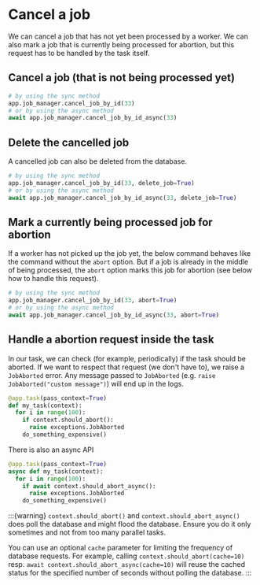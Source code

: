# Cancel a job

We can cancel a job that has not yet been processed by a worker. We can also
mark a job that is currently being processed for abortion, but this request
has to be handled by the task itself.

## Cancel a job (that is not being processed yet)

```python
# by using the sync method
app.job_manager.cancel_job_by_id(33)
# or by using the async method
await app.job_manager.cancel_job_by_id_async(33)
```

## Delete the cancelled job

A cancelled job can also be deleted from the database.

```python
# by using the sync method
app.job_manager.cancel_job_by_id(33, delete_job=True)
# or by using the async method
await app.job_manager.cancel_job_by_id_async(33, delete_job=True)
```

## Mark a currently being processed job for abortion

If a worker has not picked up the job yet, the below command behaves like the
command without the `abort` option. But if a job is already in the middle of
being processed, the `abort` option marks this job for abortion (see below
how to handle this request).

```python
# by using the sync method
app.job_manager.cancel_job_by_id(33, abort=True)
# or by using the async method
await app.job_manager.cancel_job_by_id_async(33, abort=True)
```

## Handle a abortion request inside the task

In our task, we can check (for example, periodically) if the task should be
aborted. If we want to respect that request (we don't have to), we raise a
`JobAborted` error. Any message passed to `JobAborted` (e.g.
`raise JobAborted("custom message")`) will end up in the logs.

```python
@app.task(pass_context=True)
def my_task(context):
  for i in range(100):
    if context.should_abort():
      raise exceptions.JobAborted
    do_something_expensive()
```

There is also an async API

```python
@app.task(pass_context=True)
async def my_task(context):
  for i in range(100):
    if await context.should_abort_async():
      raise exceptions.JobAborted
    do_something_expensive()
```

:::{warning}
`context.should_abort()` and `context.should_abort_async()` does poll the
database and might flood the database. Ensure you do it only sometimes and
not from too many parallel tasks.

You can use an optional `cache` parameter for limiting the frequency of
database requests. For example, calling `context.should_abort(cache=10)` resp.
`await context.should_abort_async(cache=10)` will reuse the cached status for
the specified number of seconds without polling the database.
:::
